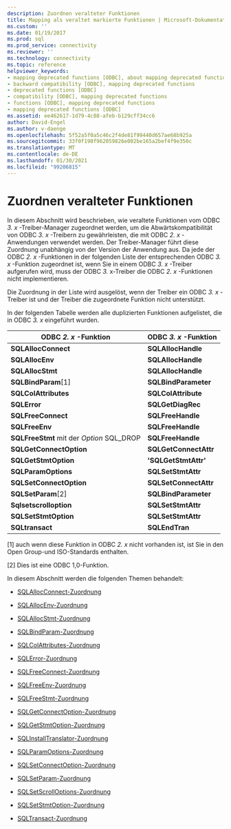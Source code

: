 ```yaml
---
description: Zuordnen veralteter Funktionen
title: Mapping als veraltet markierte Funktionen | Microsoft-Dokumentation
ms.custom: ''
ms.date: 01/19/2017
ms.prod: sql
ms.prod_service: connectivity
ms.reviewer: ''
ms.technology: connectivity
ms.topic: reference
helpviewer_keywords:
- mapping deprecated functions [ODBC], about mapping deprecated functions
- backward compatibility [ODBC], mapping deprecated functions
- deprecated functions [ODBC]
- compatibility [ODBC], mapping deprecated functions
- functions [ODBC], mapping deprecated functions
- mapping deprecated functions [ODBC]
ms.assetid: ee462617-1d79-4c88-afeb-b129cff34cc6
author: David-Engel
ms.author: v-daenge
ms.openlocfilehash: 5f52a5f0a5c46c2f4de81f99440d657ae68b925a
ms.sourcegitcommit: 33f0f190f962059826e002be165a2bef4f9e350c
ms.translationtype: MT
ms.contentlocale: de-DE
ms.lasthandoff: 01/30/2021
ms.locfileid: "99206815"
---
```

# <a name="mapping-deprecated-functions"></a>Zuordnen veralteter Funktionen
In diesem Abschnitt wird beschrieben, wie veraltete Funktionen vom ODBC *3. x* -Treiber-Manager zugeordnet werden, um die Abwärtskompatibilität von ODBC *3. x* -Treibern zu gewährleisten, die mit ODBC *2. x* -Anwendungen verwendet werden. Der Treiber-Manager führt diese Zuordnung unabhängig von der Version der Anwendung aus. Da jede der ODBC *2. x* -Funktionen in der folgenden Liste der entsprechenden ODBC *3. x* -Funktion zugeordnet ist, wenn Sie in einem ODBC *3. x* -Treiber aufgerufen wird, muss der ODBC *3.* x-Treiber die ODBC *2. x* -Funktionen nicht implementieren.  
  
 Die Zuordnung in der Liste wird ausgelöst, wenn der Treiber ein ODBC *3. x* -Treiber ist und der Treiber die zugeordnete Funktion nicht unterstützt.  
  
 In der folgenden Tabelle werden alle duplizierten Funktionen aufgelistet, die in ODBC *3. x* eingeführt wurden.  
  
|ODBC *2. x* -Funktion|ODBC *3. x* -Funktion|  
|-------------------------|-------------------------|  
|**SQLAllocConnect**|**SQLAllocHandle**|  
|**SQLAllocEnv**|**SQLAllocHandle**|  
|**SQLAllocStmt**|**SQLAllocHandle**|  
|**SQLBindParam**[1]|**SQLBindParameter**|  
|**SQLColAttributes**|**SQLColAttribute**|  
|**SQLError**|**SQLGetDiagRec**|  
|**SQLFreeConnect**|**SQLFreeHandle**|  
|**SQLFreeEnv**|**SQLFreeHandle**|  
|**SQLFreeStmt** mit der *Option* SQL_DROP|**SQLFreeHandle**|  
|**SQLGetConnectOption**|**SQLGetConnectAttr**|  
|**SQLGetStmtOption**|**'SQLGetStmtAttr'**|  
|**SQLParamOptions**|**SQLSetStmtAttr**|  
|**SQLSetConnectOption**|**SQLSetConnectAttr**|  
|**SQLSetParam**[2]|**SQLBindParameter**|  
|**Sqlsetscrolloption**|**SQLSetStmtAttr**|  
|**SQLSetStmtOption**|**SQLSetStmtAttr**|  
|**SQLtransact**|**SQLEndTran**|  
  
 [1] auch wenn diese Funktion in ODBC *2. x* nicht vorhanden ist, ist Sie in den Open Group-und ISO-Standards enthalten.  
  
 [2] Dies ist eine ODBC 1,0-Funktion.  
  
 In diesem Abschnitt werden die folgenden Themen behandelt:  
  
-   [SQLAllocConnect-Zuordnung](../../../odbc/reference/appendixes/sqlallocconnect-mapping.md)  
  
-   [SQLAllocEnv-Zuordnung](../../../odbc/reference/appendixes/sqlallocenv-mapping.md)  
  
-   [SQLAllocStmt-Zuordnung](../../../odbc/reference/appendixes/sqlallocstmt-mapping.md)  
  
-   [SQLBindParam-Zuordnung](../../../odbc/reference/appendixes/sqlbindparam-mapping.md)  
  
-   [SQLColAttributes-Zuordnung](../../../odbc/reference/appendixes/sqlcolattributes-mapping.md)  
  
-   [SQLError-Zuordnung](../../../odbc/reference/appendixes/sqlerror-mapping.md)  
  
-   [SQLFreeConnect-Zuordnung](../../../odbc/reference/appendixes/sqlfreeconnect-mapping.md)  
  
-   [SQLFreeEnv-Zuordnung](../../../odbc/reference/appendixes/sqlfreeenv-mapping.md)  
  
-   [SQLFreeStmt-Zuordnung](../../../odbc/reference/appendixes/sqlfreestmt-mapping.md)  
  
-   [SQLGetConnectOption-Zuordnung](../../../odbc/reference/appendixes/sqlgetconnectoption-mapping.md)  
  
-   [SQLGetStmtOption-Zuordnung](../../../odbc/reference/appendixes/sqlgetstmtoption-mapping.md)  
  
-   [SQLInstallTranslator-Zuordnung](../../../odbc/reference/appendixes/sqlinstalltranslator-mapping.md)  
  
-   [SQLParamOptions-Zuordnung](../../../odbc/reference/appendixes/sqlparamoptions-mapping.md)  
  
-   [SQLSetConnectOption-Zuordnung](../../../odbc/reference/appendixes/sqlsetconnectoption-mapping.md)  
  
-   [SQLSetParam-Zuordnung](../../../odbc/reference/appendixes/sqlsetparam-mapping.md)  
  
-   [SQLSetScrollOptions-Zuordnung](../../../odbc/reference/appendixes/sqlsetscrolloptions-mapping.md)  
  
-   [SQLSetStmtOption-Zuordnung](../../../odbc/reference/appendixes/sqlsetstmtoption-mapping.md)  
  
-   [SQLTransact-Zuordnung](../../../odbc/reference/appendixes/sqltransact-mapping.md)
